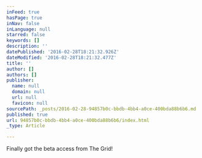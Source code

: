 ```yaml
---
inFeed: true
hasPage: true
inNav: false
inLanguage: null
starred: false
keywords: []
description: ''
datePublished: '2016-02-28T18:21:32.926Z'
dateModified: '2016-02-28T18:21:32.477Z'
title: ''
author: []
authors: []
publisher:
  name: null
  domain: null
  url: null
  favicon: null
sourcePath: _posts/2016-02-28-94857b0c-bbdb-4bb4-a0ce-400bda88b6b6.md
published: true
url: 94857b0c-bbdb-4bb4-a0ce-400bda88b6b6/index.html
_type: Article

---
```

Finally got the beta access from The Grid!